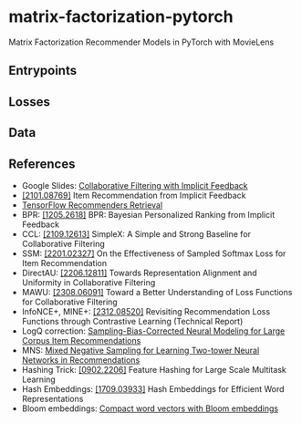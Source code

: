 # matrix-factorization-pytorch

Matrix Factorization Recommender Models in PyTorch with MovieLens

## Entrypoints

## Losses

## Data

## References

- Google Slides: [Collaborative Filtering with Implicit Feedback](google-slides)
- [[2101.08769]](implicit-feedback) Item Recommendation from Implicit Feedback
- [TensorFlow Recommenders Retrieval](tfrs-retrieval)
- BPR: [[1205.2618]](bpr) BPR: Bayesian Personalized Ranking from Implicit Feedback
- CCL: [[2109.12613]](ccl) SimpleX: A Simple and Strong Baseline for Collaborative Filtering
- SSM: [[2201.02327]](ssm) On the Effectiveness of Sampled Softmax Loss for Item Recommendation
- DirectAU: [[2206.12811]]((direct-au))
  Towards Representation Alignment and Uniformity in Collaborative Filtering
- MAWU: [[2308.06091]](mawu)
  Toward a Better Understanding of Loss Functions for Collaborative Filtering
- InfoNCE+, MINE+: [[2312.08520]](mine+)
  Revisiting Recommendation Loss Functions through Contrastive Learning
  (Technical Report)
- LogQ correction:
  [Sampling-Bias-Corrected Neural Modeling for Large Corpus Item Recommendations](logq)
- MNS: [Mixed Negative Sampling for Learning Two-tower Neural Networks in Recommendations](mns)
- Hashing Trick: [[0902.2206]](hashing-trick) Feature Hashing for Large Scale Multitask Learning
- Hash Embeddings: [[1709.03933]](hash-embeddings) Hash Embeddings for Efficient Word Representations
- Bloom embeddings: [Compact word vectors with Bloom embeddings](bloom-embeddings)

[google-slides]: https://docs.google.com/presentation/d/15nLFgmkSEJPXkhLiXExXDByV_lot7bdHAhtqX_qLp7w/
[implicit-feedback]: https://arxiv.org/abs/2101.08769
[tfrs-retrieval]: https://www.tensorflow.org/recommenders/api_docs/python/tfrs/tasks/Retrieval
[bpr]: https://arxiv.org/abs/1205.2618
[ccl]: https://arxiv.org/abs/2109.12613
[ssm]: https://arxiv.org/abs/2201.02327
[direct-au]: https://arxiv.org/abs/2206.12811
[mawu]: https://arxiv.org/abs/2308.06091
[mine+]: https://arxiv.org/abs/2312.08520
[logq]: https://research.google/pubs/sampling-bias-corrected-neural-modeling-for-large-corpus-item-recommendations/
[mns]: https://research.google/pubs/mixed-negative-sampling-for-learning-two-tower-neural-networks-in-recommendations/
[hashing-trick]: https://arxiv.org/abs/0902.2206
[hash-embeddings]: https://arxiv.org/abs/1709.03933
[bloom-embeddings]: https://explosion.ai/blog/bloom-embeddings
